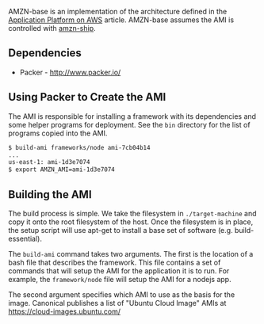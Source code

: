 AMZN-base is an implementation of the architecture defined in the [Application Platform on AWS](http://r.32k.io/app-platforms-on-aws) article. AMZN-base assumes the AMI is controlled with [amzn-ship](https://github.com/ryandotsmith/amzn-ship).

## Dependencies

* Packer - http://www.packer.io/

## Using Packer to Create the AMI
The AMI is responsible for installing a framework with its dependencies and some helper programs for deployment. See the `bin` directory for the list of programs copied into the AMI.

```bash
$ build-ami frameworks/node ami-7cb04b14
...
us-east-1: ami-1d3e7074
$ export AMZN_AMI=ami-1d3e7074
```

## Building the AMI
The build process is simple. We take the filesystem in `./target-machine` and copy it onto the root filesystem of the host. Once the filesystem is in place, the setup script will use apt-get to install a base set of software (e.g. build-essential).

The `build-ami` command takes two arguments. The first is the location of a bash file that describes the framework. This file contains a set of commands that will setup the AMI for the application it is to run. For example, the `framework/node` file will setup the AMI for a nodejs app.

The second argument specifies which AMI to use as the basis for the image. Canonical publishes a list of "Ubuntu Cloud Image" AMIs at https://cloud-images.ubuntu.com/
